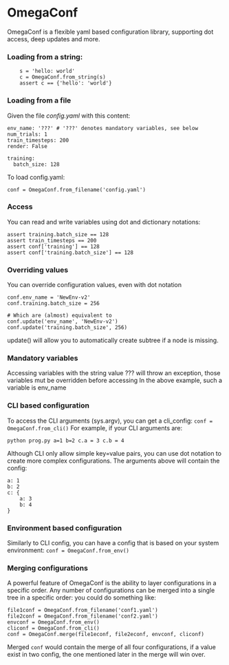 # OmegaConf
OmegaConf is a flexible yaml based configuration library, supporting dot access, deep updates and more.

### Loading from a string:
```
    s = 'hello: world'
    c = OmegaConf.from_string(s)
    assert c == {'hello': 'world'}
```

### Loading from a file
Given the file *config.yaml* with this content:
```
env_name: '???' # '???' denotes mandatory variables, see below
num_trials: 1
train_timesteps: 200
render: False

training:
  batch_size: 128
```

To load config.yaml: 
 
```conf = OmegaConf.from_filename('config.yaml')```

### Access
You can read and write variables using dot and dictionary notations:
```
assert training.batch_size == 128
assert train_timesteps == 200
assert conf['training'] == 128
assert conf['training.batch_size'] == 128
```

### Overriding values 
You can override configuration values, even with dot notation
```
conf.env_name = 'NewEnv-v2'
conf.training.batch_size = 256

# Which are (almost) equivalent to
conf.update('env_name', 'NewEnv-v2')
conf.update('training.batch_size', 256)
```
update() will allow you to automatically create subtree if a node is missing.


### Mandatory variables
Accessing variables with the string value ??? will throw an exception, those variables mut be overridden before accessing
In the above example, such a variable is env_name


### CLI based configuration
To access the CLI arguments (sys.argv), you can get a cli_config:
```conf = OmegaConf.from_cli()```
For example, if your CLI arguments are:

```python prog.py a=1 b=2 c.a = 3 c.b = 4```

Although CLI only allow simple key=value pairs, you can use dot notation to create more complex configurations.
The arguments above will contain the config:
```
a: 1
b: 2
c: {
    a: 3
    b: 4
}
```

### Environment based configuration
Similarly to CLI config, you can have a config that is based on your system environment:
```conf = OmegaConf.from_env()```

### Merging configurations
A powerful feature of OmegaConf is the ability to layer configurations in a specific order.
Any number of configurations can be merged into a single tree in a specific order:
you could do something like:
```
file1conf = OmegaConf.from_filename('conf1.yaml')
file2conf = OmegaConf.from_filename('conf2.yaml')
envconf = OmegaConf.from_env()
cliconf = OmegaConf.from_cli()
conf = OmegaConf.merge(file1econf, file2econf, envconf, cliconf)
```

Merged ```conf``` would contain the merge of all four configurations, if a value exist in two config, 
the one mentioned later in the merge will win over.